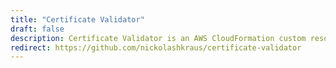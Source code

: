 ```yaml
---
title: "Certificate Validator"
draft: false
description: Certificate Validator is an AWS CloudFormation custom resource which facilitates AWS Certificate Manager (ACM) certificate validation via DNS.
redirect: https://github.com/nickolashkraus/certificate-validator
---
```

